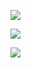 ![](https://youpaiyun.zongqilive.cn/image/006tKfTcly1g1872wgaqzj31340n6q4v.jpg)

![](https://youpaiyun.zongqilive.cn/image/006tKfTcly1g1879vv5ahj31gm0sqgoy.jpg)

![](https://youpaiyun.zongqilive.cn/image/006tKfTcly1g187adozjxj31i407mmyr.jpg)